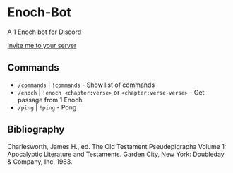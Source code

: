 # Enoch-Bot

A 1 Enoch bot for Discord

[Invite me to your server]()

## Commands

* `/commands` | `!commands` - Show list of commands
* `/enoch` | `!enoch <chapter:verse>` or `<chapter:verse-verse>` - Get passage from 1 Enoch
* `/ping` | `!ping` - Pong

## Bibliography

Charlesworth, James H., ed. The Old Testament Pseudepigrapha Volume 1: Apocalyptic Literature and Testaments. Garden City, New York: Doubleday & Company, Inc, 1983.
